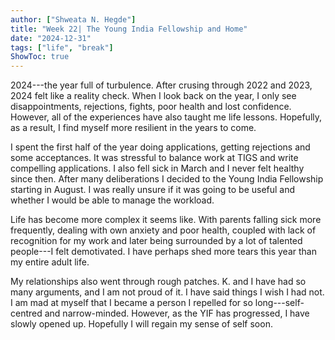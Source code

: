 ```yaml
---
author: ["Shweata N. Hegde"]
title: "Week 22| The Young India Fellowship and Home"
date: "2024-12-31"
tags: ["life", "break"]
ShowToc: true
---
```


2024---the year full of turbulence. After crusing through 2022 and 2023, 2024 felt like a reality check. When I look back on the year, I only see disappointments, rejections, fights, poor health and lost confidence. However, all of the experiences have also taught me life lessons. Hopefully, as a result, I find myself more resilient in the years to come.

I spent the first half of the year doing applications, getting rejections and some acceptances. It was stressful to balance work at TIGS and write compelling applications. I also fell sick in March and I never felt healthy since then. After many deliberations I decided to the Young India Fellowship starting in August. I was really unsure if it was going to be useful and whether I would be able to manage the workload.

Life has become more complex it seems like. With parents falling sick more frequently, dealing with own anxiety and poor health, coupled with lack of recognition for my work and later being surrounded by a lot of talented people---I felt demotivated. I have perhaps shed more tears this year than my entire adult life.

My relationships also went through rough patches. K. and I have had so many arguments, and I am not proud of it. I have said things I wish I had not. I am mad at myself that I became a person I repelled for so long---self-centred and narrow-minded. However, as the YIF has progressed, I have slowly opened up. Hopefully I will regain my sense of self soon.